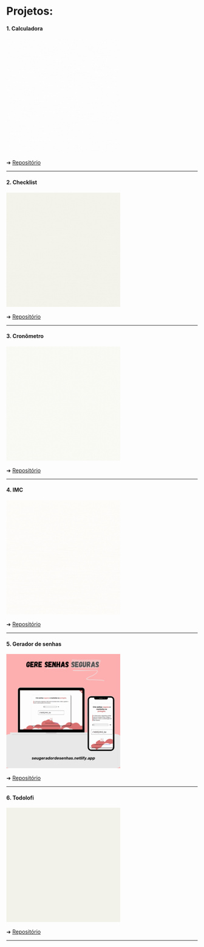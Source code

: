 # Projetos:

<div>
<h4>1. Calculadora</h4>
<img src='./1.%20Calculadora/assets/demo/demo.gif' alt='Calculadora' style="width: 300px;"></img>

➜ [Repositório](https://github.com/aglairvta/Projetos/tree/main/1.%20Calculadora)
<hr>

<h4>2. Checklist</h4>
<img src='./2.%20CheckList/assets/demo/demo.gif' alt='Checklist' style="width: 300px;"></img>

➜ [Repositório](https://github.com/aglairvta/Projetos/tree/main/2.%20CheckList)
<hr>

<h4>3. Cronômetro</h4>
<img src='./3.%20Cronometro/assets/demo/demo.gif' alt='Cronômetro' style="width: 300px;"></img>

➜ [Repositório](https://github.com/aglairvta/Projetos/tree/main/3.%20Cronometro)
<hr>

<h4>4. IMC</h4>
<img src='./4.%20IMC/assets/demo/demo.gif' alt='IMC' style="width: 300px;"></img>

➜ [Repositório](https://github.com/aglairvta/Projetos/tree/main/4.%20IMC)
<hr>

<h4>5. Gerador de senhas</h4>
<img src='./5.%20Gerador%20de%20senhas/assets/demo/demo.gif' alt='Gerador de senhas' style="width: 300px;"></img>

➜ [Repositório](https://github.com/aglairvta/Projetos/tree/main/5.%20Gerador%20de%20senhas)
<hr>

<h4>6. Todolofi</h4>
<img src='./6.%20Todolofi/assets/demo/demo.gif' alt='Todolofi' style="width: 300px;"></img>

➜ [Repositório](https://github.com/aglairvta/Projetos/tree/main/6.%20Todolofi)
<hr>
</div>
